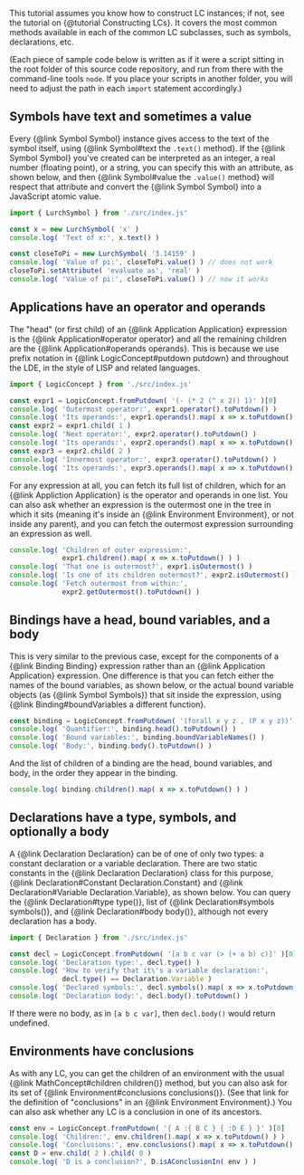 
This tutorial assumes you know how to construct LC instances; if not, see
the tutorial on {@tutorial Constructing LCs}.  It covers the most common
methods available in each of the common LC subclasses, such as symbols,
declarations, etc.

(Each piece of sample code below is written as if it were a script sitting in
the root folder of this source code repository, and run from there with the
command-line tools `node`.  If you place your scripts in another folder, you
will need to adjust the path in each `import` statement accordingly.)

## Symbols have text and sometimes a value

Every {@link Symbol Symbol} instance gives access to the text of the symbol
itself, using {@link Symbol#text the `.text()` method}.  If the
{@link Symbol Symbol} you've created can be interpreted as an integer, a real
number (floating point), or a string, you can specify this with an attribute,
as shown below, and then {@link Symbol#value the `.value()` method} will
respect that attribute and convert the {@link Symbol Symbol} into a JavaScript
atomic value.

```js
import { LurchSymbol } from './src/index.js'

const x = new LurchSymbol( 'x' )
console.log( 'Text of x:', x.text() )

const closeToPi = new LurchSymbol( '3.14159' )
console.log( 'Value of pi:', closeToPi.value() ) // does not work
closeToPi.setAttribute( 'evaluate as', 'real' )
console.log( 'Value of pi:', closeToPi.value() ) // now it works
```

## Applications have an operator and operands

The "head" (or first child) of an {@link Application Application} expression
is the {@link Application#operator operator} and all the remaining children
are the {@link Application#operands operands}.  This is because we use prefix
notation in {@link LogicConcept#putdown putdown} and throughout the LDE, in
the style of LISP and related languages.

```js
import { LogicConcept } from './src/index.js'

const expr1 = LogicConcept.fromPutdown( '(- (* 2 (^ x 2)) 1)' )[0]
console.log( 'Outermost operator:', expr1.operator().toPutdown() )
console.log( 'Its operands:', expr1.operands().map( x => x.toPutdown() ) )
const expr2 = expr1.child( 1 )
console.log( 'Next operator:', expr2.operator().toPutdown() )
console.log( 'Its operands:', expr2.operands().map( x => x.toPutdown() ) )
const expr3 = expr2.child( 2 )
console.log( 'Innermost operator:', expr3.operator().toPutdown() )
console.log( 'Its operands:', expr3.operands().map( x => x.toPutdown() ) )
```

For any expression at all, you can fetch its full list of children, which for
an {@link Appliction Application} is the operator and operands in one list.
You can also ask whether an expression is the outermost one in the tree in
which it sits (meaning it's inside an {@link Environment Environment}, or not
inside any parent), and you can fetch the outermost expression surrounding an
expression as well.

```js
console.log( 'Children of outer expression:',
             expr1.children().map( x => x.toPutdown() ) )
console.log( 'That one is outermost?', expr1.isOutermost() )
console.log( 'Is one of its children outermost?', expr2.isOutermost() )
console.log( 'Fetch outermost from within:',
             expr2.getOutermost().toPutdown() )
```

## Bindings have a head, bound variables, and a body

This is very similar to the previous case, except for the components of a
{@link Binding Binding} expression rather than an
{@link Application Application} expression.  One difference is that you can
fetch either the names of the bound variables, as shown below, or the actual
bound variable objects (as {@link Symbol Symbols}) that sit inside the
expression, using {@link Binding#boundVariables a different function}.

```js
const binding = LogicConcept.fromPutdown( '(forall x y z , (P x y z))' )[0]
console.log( 'Quantifier:', binding.head().toPutdown() )
console.log( 'Bound variables:', binding.boundVariableNames() )
console.log( 'Body:', binding.body().toPutdown() )
```

And the list of children of a binding are the head, bound variables, and body,
in the order they appear in the binding.

```js
console.log( binding.children().map( x => x.toPutdown() ) )
```

## Declarations have a type, symbols, and optionally a body

A {@link Declaration Declaration} can be of one of only two types: a constant
declaration or a variable declaration.  There are two static constants in the
{@link Declaration Declaration} class for this purpose,
{@link Declaration#Constant Declaration.Constant} and
{@link Declaration#Variable Declaration.Variable}, as shown below.
You can query the {@link Declaration#type type()}, list of
{@link Declaration#symbols symbols()}, and {@link Declaration#body body()},
although not every declaration has a body.

```js
import { Declaration } from './src/index.js'

const decl = LogicConcept.fromPutdown( '[a b c var (> (+ a b) c)]' )[0]
console.log( 'Declaration type:', decl.type() )
console.log( 'How to verify that it\'s a variable declaration:',
             decl.type() == Declaration.Variable )
console.log( 'Declared symbols:', decl.symbols().map( x => x.toPutdown() ) )
console.log( 'Declaration body:', decl.body().toPutdown() )
```

If there were no body, as in `[a b c var]`, then `decl.body()` would return
undefined.

## Environments have conclusions

As with any LC, you can get the children of an environment with the usual
{@link MathConcept#children children()} method, but you can also ask for its
set of {@link Environment#conclusions conclusions()}.  (See that link for the
definition of "conclusions" in an {@link Environment Environment}.)  You can
also ask whether any LC is a conclusion in one of its ancestors.

```js
const env = LogicConcept.fromPutdown( '{ A :{ B C } { :D E } }' )[0]
console.log( 'Children:', env.children().map( x => x.toPutdown() ) )
console.log( 'Conclusions:', env.conclusions().map( x => x.toPutdown() ) )
const D = env.child( 2 ).child( 0 )
console.log( 'D is a conclusion?', D.isAConclusionIn( env ) )
```
